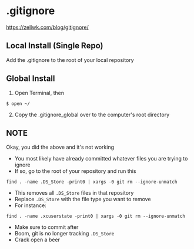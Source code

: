 # .gitignore
https://zellwk.com/blog/gitignore/
## Local Install (Single Repo)
Add the .gitignore to the root of your local repository

## Global Install

1) Open Terminal, then
```
$ open ~/
```
2) Copy the .gitignore_global over to the computer's root directory

## NOTE
Okay, you did the above and it's not working
* You most likely have already committed whatever files you are trying to ignore
* If so, go to the root of your repository and run this
```
find . -name .DS_Store -print0 | xargs -0 git rm --ignore-unmatch
```
* This removes all `.DS_Store` files in that repository
* Replace `.DS_Store` with the file type you want to remove
* For instance:
```
find . -name .xcuserstate -print0 | xargs -0 git rm --ignore-unmatch
```
* Make sure to commit after
* Boom, git is no longer tracking `.DS_Store`
* Crack open a beer